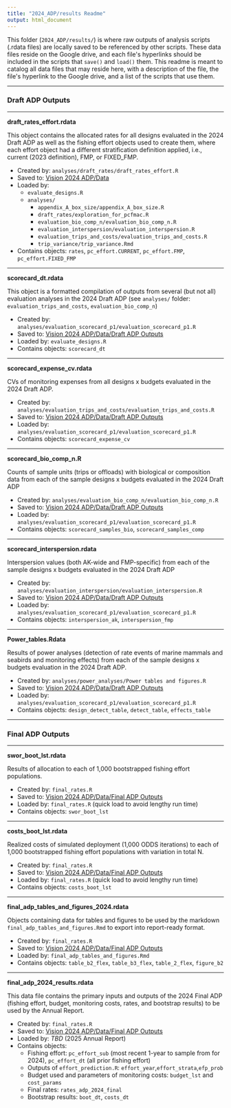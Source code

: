 ```yaml
---
title: "2024_ADP/results Readme"
output: html_document
---
```


This folder (`2024_ADP/results/`) is where raw outputs of analysis scripts (.rdata files) are locally saved to be referenced by other scripts. These data files reside on the Google drive, and each file's hyperlinks should be included in the scripts that `save()` and `load()` them. This readme is meant to catalog all data files that may reside here, with a description of the file, the file's hyperlink to the Google drive, and a list of the scripts that use them. 

---

### Draft ADP Outputs

---

**draft_rates_effort.rdata**

This object contains the allocated rates for all designs evaluated in the 2024 Draft ADP as well as the fishing effort objects used to create them, where each effort object had a different stratification definition applied, i.e., current (2023 definition), FMP, or FIXED_FMP.

- Created by: `analyses/draft_rates/draft_rates_effort.R`
- Saved to: [Vision 2024 ADP/Data](https://drive.google.com/file/d/1feAzcFhFvMfADQP2Lp2vu4mhh0hQiceQ/view?usp=drive_link)
- Loaded by: 
  - `evaluate_designs.R` 
  - `analyses/`
    - `appendix_A_box_size/appendix_A_box_size.R`
    - `draft_rates/exploration_for_pcfmac.R`
    - `evaluation_bio_comp_n/evaluation_bio_comp_n.R`
    - `evaluation_interspersion/evaluation_interspersion.R` 
    - `evaluation_trips_and_costs/evaluation_trips_and_costs.R`
    - `trip_variance/trip_variance.Rmd`
- Contains objects: `rates`, `pc_effort.CURRENT`, `pc_effort.FMP`, `pc_effort.FIXED_FMP`

---

**scorecard_dt.rdata**

This object is a formatted compilation of outputs from several (but not all) evaluation analyses in the 2024 Draft ADP (see `analyses/` folder: `evaluation_trips_and_costs`, `evaluation_bio_comp_n`)

- Created by: `analyses/evaluation_scorecard_p1/evaluation_scorecard_p1.R`
- Saved to: [Vision 2024 ADP/Data/Draft ADP Outputs](https://drive.google.com/file/d/1Een7cUVuGiCMjMlkedY1NUXW3tCRbsa7/view?usp=drive_link)
- Loaded by: `evaluate_designs.R`
- Contains objects: `scorecard_dt`

---

**scorecard_expense_cv.rdata**

CVs of monitoring expenses from all designs x budgets evaluated in the 2024 Draft ADP.

- Created by: `analyses/evaluation_trips_and_costs/evaluation_trips_and_costs.R`
- Saved to: [Vision 2024 ADP/Data/Draft ADP Outputs](https://drive.google.com/file/d/1RM16ONVHDtWfaIDMnX5znRa4mWxXDr5x/view?usp=drive_link)
- Loaded by: `analyses/evaluation_scorecard_p1/evaluation_scorecard_p1.R`
- Contains objects: `scorecard_expense_cv`

---

**scorecard_bio_comp_n.R**

Counts of sample units (trips or offloads) with biological or composition data from each of the sample designs x budgets evaluated in the 2024 Draft ADP

- Created by: `analyses/evaluation_bio_comp_n/evaluation_bio_comp_n.R`
- Saved to: [Vision 2024 ADP/Data/Draft ADP Outputs](https://drive.google.com/file/d/1hFKoG4jiZYvMpyDfTa1LoDTOnUhhoclE/view?usp=drive_link)
- Loaded by: `analyses/evaluation_scorecard_p1/evaluation_scorecard_p1.R`
- Contains objects: `scorecard_samples_bio`, `scorecard_samples_comp`

---

**scorecard_interspersion.rdata**

Interspersion values (both AK-wide and FMP-specific) from each of the sample designs x budgets evaluated in the 2024 Draft ADP

- Created by: `analyses/evaluation_interspersion/evaluation_interspersion.R`
- Saved to: [Vision 2024 ADP/Data/Draft ADP Outputs](https://drive.google.com/file/d/15ImmB1LDkfeZCtfKy94IhSvk5OF9YQqC/view?usp=drive_link)
- Loaded by: `analyses/evaluation_scorecard_p1/evaluation_scorecard_p1.R`
- Contains objects: `interspersion_ak`, `interspersion_fmp`

---

**Power_tables.Rdata**

Results of power analyses (detection of rate events of marine mammals and seabirds and monitoring effects) from each of the sample designs x budgets evaluation in the 2024 Draft ADP.

- Created by: `analyses/power_analyses/Power tables and figures.R`
- Saved to: [Vision 2024 ADP/Data/Draft ADP Outputs](https://drive.google.com/file/d/1McTozutpdH5dJGWYu7CmG9tHtZkP59xG/view?usp=drive_link)
- Loaded by: `analyses/evaluation_scorecard_p1/evaluation_scorecard_p1.R`
- Contains objects: `design_detect_table`, `detect_table`, `effects_table`

---

### Final ADP Outputs

---

**swor_boot_lst.rdata**

Results of allocation to each of 1,000 bootstrapped fishing effort populations. 

- Created by: `final_rates.R`
- Saved to: [Vision 2024 ADP/Data/Final ADP Outputs](https://drive.google.com/file/d/1HIMAF29uFuUSBdcXZziU5mgSIbYV0FaH/view?usp=drive_link)
- Loaded by: `final_rates.R` (quick load to avoid lengthy run time)
- Contains objects: `swor_boot_lst`

---

**costs_boot_lst.rdata**

Realized costs of simulated deployment (1,000 ODDS iterations) to each of 1,000 bootstrapped fishing effort populations with variation in total N. 

- Created by: `final_rates.R`
- Saved to: [Vision 2024 ADP/Data/Final ADP Outputs](https://drive.google.com/file/d/1Hutbg-HIiC5LnSlc4V4E-fC0-4yMOqOm/view?usp=drive_link)
- Loaded by: `final_rates.R` (quick load to avoid lengthy run time)
- Contains objects: `costs_boot_lst`

---

**final_adp_tables_and_figures_2024.rdata**

Objects containing data for tables and figures to be used by the markdown `final_adp_tables_and_figures.Rmd` to export into report-ready format.

- Created by: `final_rates.R`
- Saved to: [Vision 2024 ADP/Data/Final ADP Outputs](https://drive.google.com/file/d/1hDdNxy98E-DM8ZEfg4mJws_COkop6-vZ/view?usp=drive_link)
- Loaded by: `final_adp_tables_and_figures.Rmd`
- Contains objects: `table_b2_flex`, `table_b3_flex`, `table_2_flex`, `figure_b2`

---

**final_adp_2024_results.rdata**

This data file contains the primary inputs and outputs of the 2024 Final ADP (fishing effort, budget, monitoring costs, rates, and bootstrap results) to be used by the Annual Report.

- Created by: `final_rates.R`
- Saved to: [Vision 2024 ADP/Data/Final ADP Outputs](https://drive.google.com/file/d/17lUFGYKTgD3WE1tOz3ZHRzDiUjWwejVd/view?usp=drive_link)
- Loaded by: *TBD* (2025 Annual Report)
- Contains objects: 
  - Fishing effort: `pc_effort_sub` (most recent 1-year to sample from for 2024), `pc_effort_dt` (all prior fishing effort)
  - Outputs of `effort_prediction.R`: `effort_year`,`effort_strata`,`efp_prob`
  - Budget used and parameters of monitoring costs: `budget_lst` and `cost_params`
  - Final rates: `rates_adp_2024_final`
  - Bootstrap results: `boot_dt`, `costs_dt`
